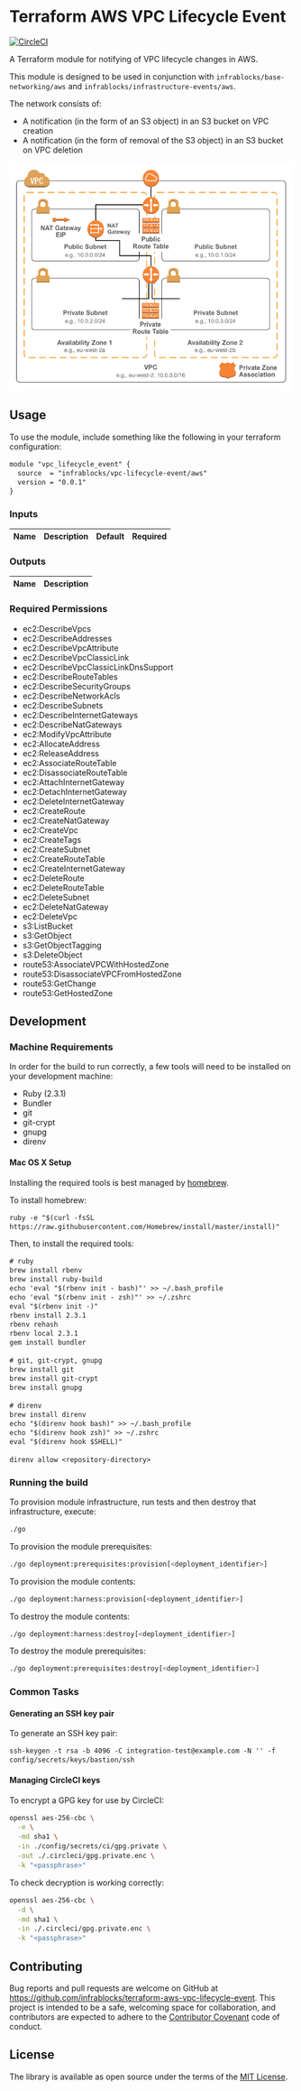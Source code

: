 Terraform AWS VPC Lifecycle Event
=================================

[![CircleCI](https://circleci.com/gh/infrablocks/terraform-aws-vpc-lifecycle-event.svg?style=svg)](https://circleci.com/gh/infrablocks/terraform-aws-vpc-lifecycle-event)

A Terraform module for notifying of VPC lifecycle changes in AWS.

This module is designed to be used in conjunction with 
`infrablocks/base-networking/aws` and `infrablocks/infrastructure-events/aws`.

The network consists of:
* A notification (in the form of an S3 object) in an S3 bucket on VPC creation
* A notification (in the form of removal of the S3 object) in an S3 bucket on
  VPC deletion

![Diagram of infrastructure managed by this module](https://raw.githubusercontent.com/infrablocks/terraform-aws-vpc-lifecycle-event/master/docs/architecture.png)

Usage
-----

To use the module, include something like the following in your terraform configuration:

```hcl-terraform
module "vpc_lifecycle_event" {
  source  = "infrablocks/vpc-lifecycle-event/aws"
  version = "0.0.1"
}
```


### Inputs

| Name                             | Description                                                               | Default | Required                                    |
|----------------------------------|---------------------------------------------------------------------------|:-------:|:-------------------------------------------:|

### Outputs

| Name                         | Description                                          |
|------------------------------|------------------------------------------------------|


### Required Permissions

* ec2:DescribeVpcs
* ec2:DescribeAddresses
* ec2:DescribeVpcAttribute
* ec2:DescribeVpcClassicLink
* ec2:DescribeVpcClassicLinkDnsSupport
* ec2:DescribeRouteTables
* ec2:DescribeSecurityGroups
* ec2:DescribeNetworkAcls
* ec2:DescribeSubnets 
* ec2:DescribeInternetGateways
* ec2:DescribeNatGateways
* ec2:ModifyVpcAttribute
* ec2:AllocateAddress
* ec2:ReleaseAddress
* ec2:AssociateRouteTable
* ec2:DisassociateRouteTable
* ec2:AttachInternetGateway
* ec2:DetachInternetGateway
* ec2:DeleteInternetGateway
* ec2:CreateRoute
* ec2:CreateNatGateway
* ec2:CreateVpc
* ec2:CreateTags
* ec2:CreateSubnet
* ec2:CreateRouteTable
* ec2:CreateInternetGateway
* ec2:DeleteRoute
* ec2:DeleteRouteTable
* ec2:DeleteSubnet
* ec2:DeleteNatGateway
* ec2:DeleteVpc
* s3:ListBucket
* s3:GetObject
* s3:GetObjectTagging
* s3:DeleteObject
* route53:AssociateVPCWithHostedZone
* route53:DisassociateVPCFromHostedZone
* route53:GetChange
* route53:GetHostedZone


Development
-----------

### Machine Requirements

In order for the build to run correctly, a few tools will need to be installed on your
development machine:

* Ruby (2.3.1)
* Bundler
* git
* git-crypt
* gnupg
* direnv

#### Mac OS X Setup

Installing the required tools is best managed by [homebrew](http://brew.sh).

To install homebrew:

```
ruby -e "$(curl -fsSL https://raw.githubusercontent.com/Homebrew/install/master/install)"
```

Then, to install the required tools:

```
# ruby
brew install rbenv
brew install ruby-build
echo 'eval "$(rbenv init - bash)"' >> ~/.bash_profile
echo 'eval "$(rbenv init - zsh)"' >> ~/.zshrc
eval "$(rbenv init -)"
rbenv install 2.3.1
rbenv rehash
rbenv local 2.3.1
gem install bundler

# git, git-crypt, gnupg
brew install git
brew install git-crypt
brew install gnupg

# direnv
brew install direnv
echo "$(direnv hook bash)" >> ~/.bash_profile
echo "$(direnv hook zsh)" >> ~/.zshrc
eval "$(direnv hook $SHELL)"

direnv allow <repository-directory>
```

### Running the build

To provision module infrastructure, run tests and then destroy that infrastructure,
execute:

```bash
./go
```

To provision the module prerequisites:

```bash
./go deployment:prerequisites:provision[<deployment_identifier>]
```

To provision the module contents:

```bash
./go deployment:harness:provision[<deployment_identifier>]
```

To destroy the module contents:

```bash
./go deployment:harness:destroy[<deployment_identifier>]
```

To destroy the module prerequisites:

```bash
./go deployment:prerequisites:destroy[<deployment_identifier>]
```


### Common Tasks

#### Generating an SSH key pair

To generate an SSH key pair:

```
ssh-keygen -t rsa -b 4096 -C integration-test@example.com -N '' -f config/secrets/keys/bastion/ssh
```

#### Managing CircleCI keys

To encrypt a GPG key for use by CircleCI:

```bash
openssl aes-256-cbc \
  -e \
  -md sha1 \
  -in ./config/secrets/ci/gpg.private \
  -out ./.circleci/gpg.private.enc \
  -k "<passphrase>"
```

To check decryption is working correctly:

```bash
openssl aes-256-cbc \
  -d \
  -md sha1 \
  -in ./.circleci/gpg.private.enc \
  -k "<passphrase>"
```

Contributing
------------

Bug reports and pull requests are welcome on GitHub at 
https://github.com/infrablocks/terraform-aws-vpc-lifecycle-event. 
This project is intended to be a safe, welcoming space for collaboration, and 
contributors are expected to adhere to the 
[Contributor Covenant](http://contributor-covenant.org) code of conduct.


License
-------

The library is available as open source under the terms of the 
[MIT License](http://opensource.org/licenses/MIT).
